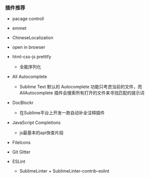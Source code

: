 ### 插件推荐

- pacage controll

- emmet

- ChineseLocalization

- open in browser

- html-css-js prettify
    - 全能序列化

- All Autocomplete
    - Sublime Text 默认的 Autocomplete 功能只考虑当前的文件，而 AllAutocomplete 插件会搜索所有打开的文件来寻找匹配的提示词

- DocBlockr
    - 在Sublime平台上开发一款自动补全注释插件

- JavaScript Completions
    - js最基本的api快查片段

- FileIcons

- Git Gitter

- ESLint
    - SublimeLinter + SublimeLinter-contrib-eslint
